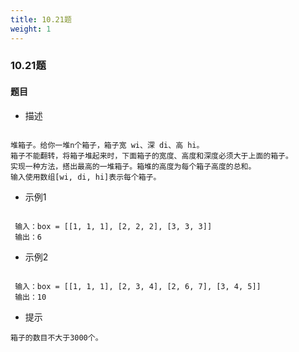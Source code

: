 ```yaml
---
title: 10.21题
weight: 1
---
```


### 10.21题

#### 题目

* 描述

```

堆箱子。给你一堆n个箱子，箱子宽 wi、深 di、高 hi。
箱子不能翻转，将箱子堆起来时，下面箱子的宽度、高度和深度必须大于上面的箱子。
实现一种方法，搭出最高的一堆箱子。箱堆的高度为每个箱子高度的总和。
输入使用数组[wi, di, hi]表示每个箱子。

```

* 示例1

```

 输入：box = [[1, 1, 1], [2, 2, 2], [3, 3, 3]]
 输出：6

```

* 示例2

```

 输入：box = [[1, 1, 1], [2, 3, 4], [2, 6, 7], [3, 4, 5]]
 输出：10

```

* 提示

```
箱子的数目不大于3000个。
```
